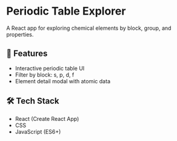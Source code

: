 # Periodic Table Explorer

A React app for exploring chemical elements by block, group, and properties.

## 🚀 Features
- Interactive periodic table UI  
- Filter by block: s, p, d, f  
- Element detail modal with atomic data  

## 🛠️ Tech Stack
- React (Create React App)  
- CSS
- JavaScript (ES6+)

